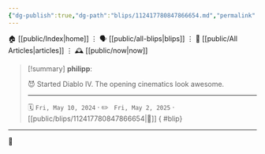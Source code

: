 ```yaml
---
{"dg-publish":true,"dg-path":"blips/112417780847866654.md","permalink":"/blips/112417780847866654/","title":"philipp on mastodon @ 2024-05-10"}
---
```



<div class="transclusion internal-embed is-loaded"><div class="markdown-embed">




🏠 [[public/Index\|home]]  ⋮ 🗣️ [[public/all-blips\|blips]] ⋮  📝 [[public/All Articles\|articles]]  ⋮ 🕰️ [[public/now\|now]]


</div></div>


> [!summary] **philipp**:
>
> 😈 Started Diablo IV. The opening cinematics look awesome.
> - - -
>
> 🗓️ <code>Fri, May 10, 2024</code>  · ✏️ <code> Fri, May 2, 2025</code>  · [[public/blips/112417780847866654\|🔗]]
{ #blip}


- - -

 👾
